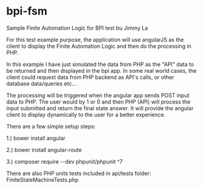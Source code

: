 # bpi-fsm
Sample Finite Automation Logic for BPI test bu Jimmy La

For this test example purpose, the application will use angularJS as the client to display the Finite Automation Logic and then do the processing in PHP.  

In this example I have just simulated the data from PHP as the "API" data to be returned and then displayed in the bpi app.  In some real world cases, the client could request data from PHP backend as API's calls, or other database data/queries etc...

The processing will be triggered when the angular app sends POST input data to PHP.  The user would by 1 or 0 and then PHP (API) will process the input submitted and return the final state answer.  It will provide the angular client to display dynamically to the user for a better experience.

There are a few simple setup steps:

1.) bower install angular

2.) bower install angular-route

3.) composer require --dev phpunit/phpunit ^7

There are also PHP units tests included in api/tests folder: FiniteStateMachineTests.php

